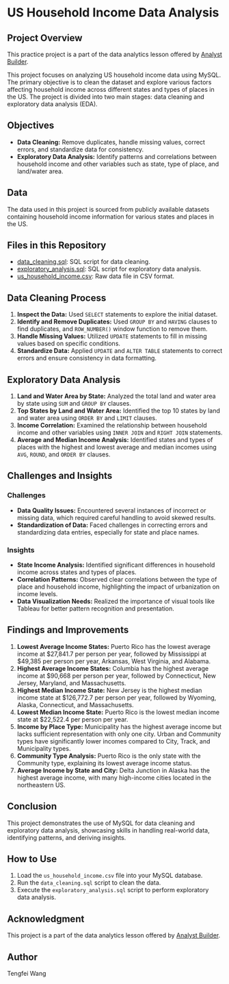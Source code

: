# US Household Income Data Analysis

## Project Overview
This practice project is a part of the data analytics lesson offered by [Analyst Builder](https://www.analystbuilder.com/courses/mysql-for-data-analytics/lesson/us-household-income-exploratory-data-analysis). 

This project focuses on analyzing US household income data using MySQL. The primary objective is to clean the dataset and explore various factors affecting household income across different states and types of places in the US. The project is divided into two main stages: data cleaning and exploratory data analysis (EDA).

## Objectives

- **Data Cleaning:** Remove duplicates, handle missing values, correct errors, and standardize data for consistency.
- **Exploratory Data Analysis:** Identify patterns and correlations between household income and other variables such as state, type of place, and land/water area.

## Data

The data used in this project is sourced from publicly available datasets containing household income information for various states and places in the US.

## Files in this Repository

- [data_cleaning.sql](https://github.com/ttfwang/PortfolioProjects_SQL/blob/main/3.%20US%20Household%20Income%20Data%20Analysis/US_Household_Income_Data_cleaning_V1.sql): SQL script for data cleaning.
- [exploratory_analysis.sql](https://github.com/ttfwang/PortfolioProjects_SQL/blob/main/3.%20US%20Household%20Income%20Data%20Analysis/US_Household_Income_Data_Exploratory_data%20analysis_v1.sql): SQL script for exploratory data analysis.
- [us_household_income.csv](https://github.com/ttfwang/PortfolioProjects_SQL/tree/main/3.%20US%20Household%20Income%20Data%20Analysis): Raw data file in CSV format.

## Data Cleaning Process

1. **Inspect the Data:** Used `SELECT` statements to explore the initial dataset.
2. **Identify and Remove Duplicates:** Used `GROUP BY` and `HAVING` clauses to find duplicates, and `ROW_NUMBER()` window function to remove them.
3. **Handle Missing Values:** Utilized `UPDATE` statements to fill in missing values based on specific conditions.
4. **Standardize Data:** Applied `UPDATE` and `ALTER TABLE` statements to correct errors and ensure consistency in data formatting.

## Exploratory Data Analysis

1. **Land and Water Area by State:** Analyzed the total land and water area by state using `SUM` and `GROUP BY` clauses.
2. **Top States by Land and Water Area:** Identified the top 10 states by land and water area using `ORDER BY` and `LIMIT` clauses.
3. **Income Correlation:** Examined the relationship between household income and other variables using `INNER JOIN` and `RIGHT JOIN` statements.
4. **Average and Median Income Analysis:** Identified states and types of places with the highest and lowest average and median incomes using `AVG`, `ROUND`, and `ORDER BY` clauses.


## Challenges and Insights

### Challenges

- **Data Quality Issues:** Encountered several instances of incorrect or missing data, which required careful handling to avoid skewed results.
- **Standardization of Data:** Faced challenges in correcting errors and standardizing data entries, especially for state and place names.

### Insights

- **State Income Analysis:** Identified significant differences in household income across states and types of places.
- **Correlation Patterns:** Observed clear correlations between the type of place and household income, highlighting the impact of urbanization on income levels.
- **Data Visualization Needs:** Realized the importance of visual tools like Tableau for better pattern recognition and presentation.

## Findings and Improvements

1. **Lowest Average Income States:** Puerto Rico has the lowest average income at $27,841.7 per person per year, followed by Mississippi at $49,385 per person per year, Arkansas, West Virginia, and Alabama.
2. **Highest Average Income States:** Columbia has the highest average income at $90,668 per person per year, followed by Connecticut, New Jersey, Maryland, and Massachusetts.
3. **Highest Median Income State:** New Jersey is the highest median income state at $126,772.7 per person per year, followed by Wyoming, Alaska, Connecticut, and Massachusetts.
4. **Lowest Median Income State:** Puerto Rico is the lowest median income state at $22,522.4 per person per year.
5. **Income by Place Type:** Municipality has the highest average income but lacks sufficient representation with only one city. Urban and Community types have significantly lower incomes compared to City, Track, and Municipality types.
6. **Community Type Analysis:** Puerto Rico is the only state with the Community type, explaining its lowest average income status.
7. **Average Income by State and City:** Delta Junction in Alaska has the highest average income, with many high-income cities located in the northeastern US.

## Conclusion

This project demonstrates the use of MySQL for data cleaning and exploratory data analysis, showcasing skills in handling real-world data, identifying patterns, and deriving insights.

## How to Use

1. Load the `us_household_income.csv` file into your MySQL database.
2. Run the `data_cleaning.sql` script to clean the data.
3. Execute the `exploratory_analysis.sql` script to perform exploratory data analysis.

## Acknowledgment

This project is a part of the data analytics lesson offered by [Analyst Builder](https://www.analystbuilder.com/courses/mysql-for-data-analytics/lesson/us-household-income-exploratory-data-analysis).

## Author

Tengfei Wang
